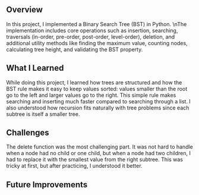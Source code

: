 ## Overview
In this project, I implemented a Binary Search Tree (BST) in Python. \nThe implementation includes core operations such as insertion, searching, traversals (in-order, pre-order, post-order, level-order), deletion, and additional utility methods like finding the maximum value, counting nodes, calculating tree height, and validating the BST property.

## What I Learned
While doing this project, I learned how trees are structured and how the BST rule makes it easy to keep values sorted: values smaller than the root go to the left and larger values go to the right. This simple rule makes searching and inserting much faster compared to searching through a list. I also understood how recursion fits naturally with tree problems since each subtree is itself a smaller tree.

## Challenges
The delete function was the most challenging part. It was not hard to handle when a node had no child or one child, but when a node had two children, I had to replace it with the smallest value from the right subtree. This was tricky at first, but after practicing, I understood it better.

## Future Improvements
